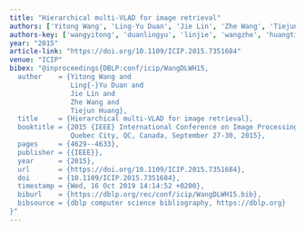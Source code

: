 ```yaml
---
title: "Hierarchical multi-VLAD for image retrieval"
authors: ['Yitong Wang', 'Ling-Yu Duan', 'Jie Lin', 'Zhe Wang', 'Tiejun Huang']
authors-key: ['wangyitong', 'duanlingyu', 'linjie', 'wangzhe', 'huangtiejun']
year: "2015"
article-link: "https://doi.org/10.1109/ICIP.2015.7351684"
venue: "ICIP"
bibex: "@inproceedings{DBLP:conf/icip/WangDLWH15,
  author    = {Yitong Wang and
               Ling{-}Yu Duan and
               Jie Lin and
               Zhe Wang and
               Tiejun Huang},
  title     = {Hierarchical multi-VLAD for image retrieval},
  booktitle = {2015 {IEEE} International Conference on Image Processing, {ICIP} 2015,
               Quebec City, QC, Canada, September 27-30, 2015},
  pages     = {4629--4633},
  publisher = {{IEEE}},
  year      = {2015},
  url       = {https://doi.org/10.1109/ICIP.2015.7351684},
  doi       = {10.1109/ICIP.2015.7351684},
  timestamp = {Wed, 16 Oct 2019 14:14:52 +0200},
  biburl    = {https://dblp.org/rec/conf/icip/WangDLWH15.bib},
  bibsource = {dblp computer science bibliography, https://dblp.org}
}"
---
```

